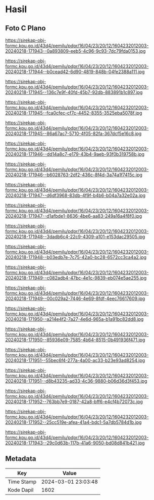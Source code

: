 # Hasil

## Foto C Plano

https://sirekap-obj-formc.kpu.go.id/43d4/pemilu/pdpr/16/04/23/20/12/1604232012003-20240218-171943--0a893809-eeb5-4c96-9c93-7dc79fda0153.jpg

https://sirekap-obj-formc.kpu.go.id/43d4/pemilu/pdpr/16/04/23/20/12/1604232012003-20240218-171944--b0cead42-6d90-4819-848b-04fe2388a111.jpg

https://sirekap-obj-formc.kpu.go.id/43d4/pemilu/pdpr/16/04/23/20/12/1604232012003-20240218-171945--136c7e9f-40fd-45b7-92db-883891b1c897.jpg

https://sirekap-obj-formc.kpu.go.id/43d4/pemilu/pdpr/16/04/23/20/12/1604232012003-20240218-171945--fca0cfec-cf7c-4452-8355-3525eba5078f.jpg

https://sirekap-obj-formc.kpu.go.id/43d4/pemilu/pdpr/16/04/23/20/12/1604232012003-20240218-171945--86a67ac7-5710-4f05-82fa-367dcf5e16c8.jpg

https://sirekap-obj-formc.kpu.go.id/43d4/pemilu/pdpr/16/04/23/20/12/1604232012003-20240218-171946--dd14a8c7-e179-43b4-9aeb-93f0b319758b.jpg

https://sirekap-obj-formc.kpu.go.id/43d4/pemilu/pdpr/16/04/23/20/12/1604232012003-20240218-171946--b6028763-2df2-436c-8f4d-3a74a1f7415c.jpg

https://sirekap-obj-formc.kpu.go.id/43d4/pemilu/pdpr/16/04/23/20/12/1604232012003-20240218-171947--d6df3968-83db-4f9f-b4b6-b04a7a32e02a.jpg

https://sirekap-obj-formc.kpu.go.id/43d4/pemilu/pdpr/16/04/23/20/12/1604232012003-20240218-171947--d1afbde1-8636-4be6-aa83-249a16a4f8f0.jpg

https://sirekap-obj-formc.kpu.go.id/43d4/pemilu/pdpr/16/04/23/20/12/1604232012003-20240218-171948--3dadb6c4-22c9-4309-a101-e153dac29505.jpg

https://sirekap-obj-formc.kpu.go.id/43d4/pemilu/pdpr/16/04/23/20/12/1604232012003-20240218-171948--b03edb7e-7c75-42a0-bc28-6572cc3ca4a2.jpg

https://sirekap-obj-formc.kpu.go.id/43d4/pemilu/pdpr/16/04/23/20/12/1604232012003-20240218-171949--c082adb4-47bc-4e1c-9839-eb074e5ae255.jpg

https://sirekap-obj-formc.kpu.go.id/43d4/pemilu/pdpr/16/04/23/20/12/1604232012003-20240218-171949--00c029a2-7446-4e69-8fdf-4eec76617609.jpg

https://sirekap-obj-formc.kpu.go.id/43d4/pemilu/pdpr/16/04/23/20/12/1604232012003-20240218-171950--a214e4f2-7a27-4e6d-965a-b1a91bc82dd8.jpg

https://sirekap-obj-formc.kpu.go.id/43d4/pemilu/pdpr/16/04/23/20/12/1604232012003-20240218-171950--85936e09-7585-4b64-8515-0b491936f471.jpg

https://sirekap-obj-formc.kpu.go.id/43d4/pemilu/pdpr/16/04/23/20/12/1604232012003-20240218-171951--55bec6f4-277a-4a00-ac33-b23e93ad8254.jpg

https://sirekap-obj-formc.kpu.go.id/43d4/pemilu/pdpr/16/04/23/20/12/1604232012003-20240218-171951--d8b43235-ad33-4c36-9880-b06d36d3f453.jpg

https://sirekap-obj-formc.kpu.go.id/43d4/pemilu/pdpr/16/04/23/20/12/1604232012003-20240218-171952--763bb7e9-0187-42a8-bff6-e4cf4b72073c.jpg

https://sirekap-obj-formc.kpu.go.id/43d4/pemilu/pdpr/16/04/23/20/12/1604232012003-20240218-171952--25cc519e-afea-41a4-bdc1-5a7db5784d1b.jpg

https://sirekap-obj-formc.kpu.go.id/43d4/pemilu/pdpr/16/04/23/20/12/1604232012003-20240218-171943--29c0d63b-117b-41a6-9050-bd08d841b421.jpg


## Metadata

| Key        | Value               |
| ---------- | ------------------- |
| Time Stamp | 2024-03-01 23:03:48 |
| Kode Dapil | 1602                |



